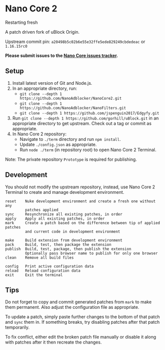# Nano Core 2

Restarting fresh

A patch driven fork of uBlock Origin.

Upstream commit pin: `a20498b5c02b6e55e32ffe5ede829249cbdedeac` or `1.16.15rc0`

**Please submit issues to the
[Nano Core issues tracker](https://github.com/NanoAdblocker/NanoCore/issues).**

## Setup

1. Install latest version of Git and Node.js.
2. In an appropriate directory, run:
   - `git clone --depth 1 https://github.com/NanoAdblocker/NanoCore2.git`
   - `git clone --depth 1 https://github.com/NanoAdblocker/NanoFilters.git`
   - `git clone --depth 1 https://github.com/jspenguin2017/Edgyfy.git`
3. Run `git clone --depth 1 https://github.com/gorhill/uBlock.git` in an
   appropriate directory to get upstream. Check out a tag or commit as
   appropriate.
4. In Nano Core 2 repository:
   - Navigate to `./term` directory and run `npm install`.
   - Update `./config.json` as appropriate.
   - Run `node ./term` (in repository root) to open Nano Core 2 Terminal.

Note: The private repository `Prototype` is required for publishing.

## Development

You should not modify the upstream repository, instead, use Nano Core 2
Terminal to create and manage development environment.

```
reset    Nuke development environment and create a fresh one without any
         patches applied
sync     Resynchronize all existing patches, in order
apply    Apply all existing patches, in order
mark     Create a patch based on the difference between tip of applied patches
         and current code in development environment

make     Build extension from development environment
pack     Build, test, then package the extension
publish  Build, test, package, then publish the extension
         Optionally pass browser name to publish for only one browser
clean    Remove all build files

config   Print active configuration data
reload   Reload configuration data
exit     Exit the terminal
```

## Tips

Do not forget to copy and commit generated patches from `mark` to make them
permanent. Also adjust the configuration file as appropriate.

To update a patch, simply paste further changes to the bottom of that patch and
`sync` them in. If something breaks, try disabling patches after that patch
temporarily.

To fix conflict, either edit the broken patch file manually or disable it
along with patches after it then recreate the changes.
